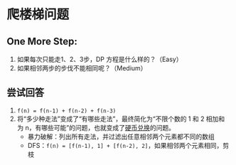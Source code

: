 # 爬楼梯问题

## One More Step:

1. 如果每次只能走1、2、3步，DP 方程是什么样的？（Easy）
2. 如果相邻两步的步伐不能相同呢？（Medium）

## 尝试回答
1. `f(n) = f(n-1) + f(n-2) + f(n-3)`
2. 将“多少种走法”变成了“有哪些走法”，最终简化为“不限个数的 1 和 2 相加和为 n，有哪些可能”的问题，也就变成了[硬币兑换](https://leetcode.com/problems/coin-change/description/)的问题。
    - 暴力破解：列出所有走法，并过滤出任意相邻两个元素都不同的数组
    - DFS：`f(n) = [f(n-1), 1] + [f(n-2), 2]`，如果相邻两个元素相同，剪枝

